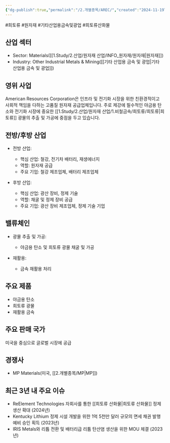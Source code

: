 ```yaml
---
{"dg-publish":true,"permalink":"/2.개별종목/AREC/","created":"2024-11-19T15:22:06.600+09:00","updated":"2025-07-29T21:37:04.347+09:00"}
---
```


 #희토류 #원자재 #기타산업용금속및광업 #희토류산화물


## 산업 섹터

- Sector: Materials([[1.Study/2.산업/원자재 산업/INFO_원자재/원자재\|원자재]])
- Industry: Other Industrial Metals & Mining([[기타 산업용 금속 및 광업\|기타 산업용 금속 및 광업]])

## 영위 사업

American Resources Corporation은 인프라 및 전기화 시장을 위한 친환경적이고 사회적 책임을 다하는 고품질 원자재 공급업체입니다. 주로 제강에 필수적인 야금용 탄소와 전기화 시장에 중요한 [[1.Study/2.산업/원자재 산업/1.비철금속/희토류/희토류\|희토류]] 광물의 추출 및 가공에 중점을 두고 있습니다.

## 전방/후방 산업

- 전방 산업:
    
    - 핵심 산업: 철강, 전기차 배터리, 재생에너지
    - 역할: 원자재 공급
    - 주요 기업: 철강 제조업체, 배터리 제조업체
    
- 후방 산업:
    
    - 핵심 산업: 광산 장비, 정제 기술
    - 역할: 채굴 및 정제 장비 공급
    - 주요 기업: 광산 장비 제조업체, 정제 기술 기업
    

## 밸류체인

- 광물 추출 및 가공:
    
    - 야금용 탄소 및 희토류 광물 채굴 및 가공
    
- 재활용:
    
    - 금속 재활용 처리
    

## 주요 제품

- 야금용 탄소
- 희토류 광물
- 재활용 금속

## 주요 판매 국가

미국을 중심으로 글로벌 시장에 공급


## 경쟁사

- MP Materials(미국, [[2.개별종목/MP\|MP]])

## 최근 3년 내 주요 이슈

- ReElement Technologies 자회사를 통한 [[희토류 산화물\|희토류 산화물]] 정제 생산 확대 (2024년)
- Kentucky Lithium 정제 시설 개발을 위한 1억 5천만 달러 규모의 면세 채권 발행 예비 승인 획득 (2023년)
- IRIS Metals와 리튬 전환 및 배터리급 리튬 탄산염 생산을 위한 MOU 체결 (2023년)